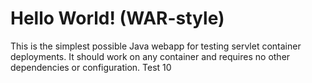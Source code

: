 Hello World! (WAR-style)
===============

This is the simplest possible Java webapp for testing servlet container deployments.  It should work on any container and requires no other dependencies or configuration.
Test 10

